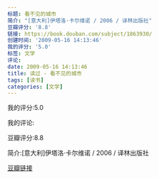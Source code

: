 ```yaml
---
标题: 看不见的城市
简介: "[意大利]伊塔洛·卡尔维诺 / 2006 / 译林出版社"
豆瓣评分: '8.8'
链接: https://book.douban.com/subject/1863930/
创建时间: '2009-05-16 14:13:46'
我的评分: '5.0'
标签: 文学
评论:
date: 2009-05-16 14:13:46
title: 读过 - 看不见的城市
tags: [读书]
categories: [文学]
---
```


我的评分:5.0

我的评论:

豆瓣评分:8.8

简介:[意大利]伊塔洛·卡尔维诺 / 2006 / 译林出版社

[豆瓣链接](https://book.douban.com/subject/1863930/)

